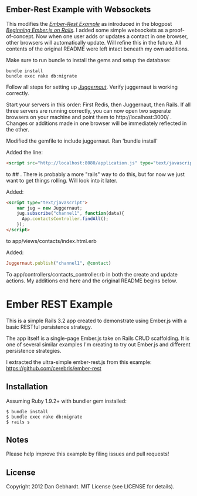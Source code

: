 ## Ember-Rest Example with Websockets

This modifies the [*Ember-Rest Example*](https://github.com/dgeb/ember_rest_example) as introduced in the blogpost [*Beginning Ember.js on Rails*](http://www.cerebris.com/blog/2012/01/24/beginning-ember-js-on-rails-part-1/). I added some simple websockets as a proof-of-concept. Now when one user adds or updates a contact in one browser, other browsers will automatically update.  Will refine this in the future.
All contents of the original README were left intact beneath my own additions.

Make sure to run bundle to install the gems and setup the database:

```
bundle install
bundle exec rake db:migrate
```

Follow all steps for setting up [*Juggernaut*](https://github.com/maccman/juggernaut). Verify juggernaut is working correctly.

Start your servers in this order: First Redis, then Juggernaut, then Rails. If all three servers are running correctly, you can now open two seperate browsers on your machine and point them to http://localhost:3000/ . Changes or additions made in one browser will be immediately reflected in the other.

Modified the gemfile to include juggernaut.
Ran 'bundle install'

Added the line:

```html
<script src="http://localhost:8080/application.js" type="text/javascript" charset="utf-8"></script>
```

to ## . There is probably a more "rails" way to do this, but for now we just want to get things rolling.  Will look into it later.

Added:

```html
<script type="text/javascript">
    var jug = new Juggernaut;
    jug.subscribe("channel1", function(data){
      App.contactsController.findAll();
    });
</script>
```

to app/views/contacts/index.html.erb

Added:

```ruby
Juggernaut.publish("channel1", @contact)
```

To app/controllers/contacts_controller.rb in both the create and update actions.
My additions end here and the original README begins below.


# Ember REST Example

This is a simple Rails 3.2 app created to demonstrate using Ember.js with a basic RESTful persistence strategy.

The app itself is a single-page Ember.js take on Rails CRUD scaffolding. It is one of several similar examples I'm creating
to try out Ember.js and different persistence strategies.

I extracted the ultra-simple ember-rest.js from this example:
https://github.com/cerebris/ember-rest

## Installation

Assuming Ruby 1.9.2+ with bundler gem installed:

    $ bundle install
    $ bundle exec rake db:migrate
    $ rails s

## Notes

Please help improve this example by filing issues and pull requests!

## License

Copyright 2012 Dan Gebhardt. MIT License (see LICENSE for details).

